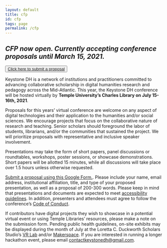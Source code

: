 ```yaml
---
layout: default
title: cfp
id: cfp
tags: page
permalink: /cfp
---
```


## ***CFP now open. Currently accepting conference proposals until March 15, 2021.***

<button role="button" class="button-dark-blue" aria-label="open submit proposal form">
    <a href="https://docs.google.com/forms/d/e/1FAIpQLSdH3ffORyI2n3INxtBAD_rjBHV4boWinkvhJ_jLNduRYzJhpA/viewform">Click here to submit a proposal</a>
</button>

Keystone DH is a network of institutions and practitioners committed to advancing collaborative scholarship in digital humanities research and pedagogy across the Mid-Atlantic. This year, the Keystone DH conference will be hosted virtually by **Temple University’s Charles Library on July 15-16th, 2021**. 

Proposals for this years’ virtual conference are welcome on any aspect of digital technologies and their application to the humanities and/or social sciences. We encourage projects that focus on the collaborative nature of research and teaching. Senior scholars should foreground the labor of students, librarians, and/or the communities that sustained the project. We will prioritize proposals with representative and inclusive speaker involvement.

Presentations may take the form of short papers, panel discussions or roundtables, workshops, poster sessions, or showcase demonstrations. Short papers will be allotted 15 minutes, while all discussions will take place over 1.5 hours unless otherwise requested. 

[Submit a proposal using this Google Form.](https://docs.google.com/forms/d/e/1FAIpQLSdH3ffORyI2n3INxtBAD_rjBHV4boWinkvhJ_jLNduRYzJhpA/viewform). Please include your name, email address, institutional affiliation, title, and type of your proposed presentation, as well as a proposal of 200-300 words. Please keep in mind that presentations and documents are expected to meet [accessibility guidelines](https://www.diglib.org/dlf-events/2016forum/guide-to-creating-accessible-presentations/). In addition, presenters and attendees must agree to follow the conference’s [Code of Conduct](/code).

If contributors have digital projects they wish to showcase in a potential virtual event or using Temple Libraries’ resources, please make a note on the submission form. Pending public health guidelines, on-site exhibits may be displayed during the month of July at the Loretta C. Duckworth Scholars Studio’s [VR Lab](https://library.temple.edu/spaces/34) and/or [Makerspace](https://library.temple.edu/spaces/28). If you are interested in running a longer hackathon event, please email contactkeystonedh@gmail.com. 
